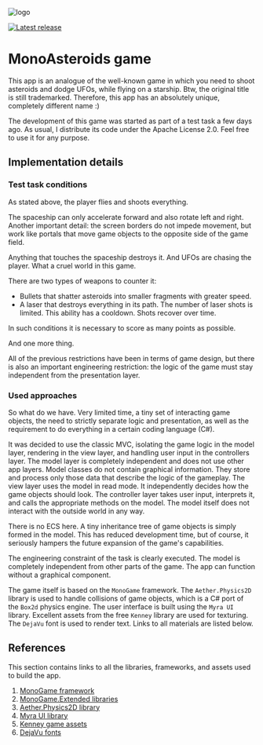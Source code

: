 ![logo](logo.gif)

[![Latest release](https://img.shields.io/github/v/release/ae9o/mono-asteroids?display_name=tag)](https://github.com/ae9o/mono-asteroids/releases)

# MonoAsteroids game

This app is an analogue of the well-known game in which you need to shoot asteroids and dodge UFOs, while flying on a
starship. Btw, the original title is still trademarked. Therefore, this app has an absolutely unique, completely different
name :)

The development of this game was started as part of a test task a few days ago. As usual, I distribute its code under
the Apache License 2.0. Feel free to use it for any purpose.

## Implementation details

### Test task conditions

As stated above, the player flies and shoots everything.

The spaceship can only accelerate forward and also rotate left and right. Another important detail: the screen borders
do not impede movement, but work like portals that move game objects to the opposite side of the game field.

Anything that touches the spaceship destroys it. And UFOs are chasing the player. What a cruel world in this game.

There are two types of weapons to counter it:

- Bullets that shatter asteroids into smaller fragments with greater speed.
- A laser that destroys everything in its path. The number of laser shots is limited. This ability has a cooldown.
Shots recover over time.

In such conditions it is necessary to score as many points as possible.

And one more thing.

All of the previous restrictions have been in terms of game design, but there is also an important engineering
restriction: the logic of the game must stay independent from the presentation layer.

### Used approaches

So what do we have. Very limited time, a tiny set of interacting game objects, the need to strictly separate logic and
presentation, as well as the requirement to do everything in a certain coding language (C#).

It was decided to use the classic MVC, isolating the game logic in the model layer, rendering in the view layer, and
handling user input in the controllers layer. The model layer is completely independent and does not use other app
layers. Model classes do not contain graphical information. They store and process only those data that describe the
logic of the gameplay. The view layer uses the model in read mode. It independently decides how the game objects should
look. The controller layer takes user input, interprets it, and calls the appropriate methods on the model. The model
itself does not interact with the outside world in any way.

There is no ECS here. A tiny inheritance tree of game objects is simply formed in the model. This has reduced
development time, but of course, it seriously hampers the future expansion of the game's capabilities.

The engineering constraint of the task is clearly executed. The model is completely independent from other parts of the
game. The app can function without a graphical component.

The game itself is based on the `MonoGame` framework. The `Aether.Physics2D` library is used to handle collisions of
game objects, which is a C# port of the `Box2d` physics engine. The user interface is built using the `Myra UI` library.
Excellent assets from the free `Kenney` library are used for texturing. The `DejaVu` font is used to render text. Links
to all materials are listed below.

## References

This section contains links to all the libraries, frameworks, and assets used to build the app.

1. [MonoGame framework](https://www.monogame.net/)
2. [MonoGame.Extended libraries](https://github.com/craftworkgames/MonoGame.Extended)
3. [Aether.Physics2D library](https://github.com/tainicom/Aether.Physics2D)
4. [Myra UI library](https://github.com/rds1983/Myra)
5. [Kenney game assets](https://www.kenney.nl/)
6. [DejaVu fonts](https://dejavu-fonts.github.io/)